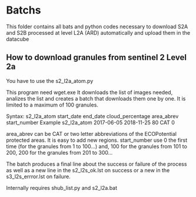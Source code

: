 # Batchs
This folder contains all bats and python codes necessary to download S2A and S2B processed at level L2A (ARD) automatically and upload them in the datacube

## How to download granules from sentinel 2 Level 2a
You have to use the s2_l2a_atom.py

This program need wget.exe
It downloads the list of images needed, analizes the list and creates a batch that downloads them one by one. It is limited to a maximum of 100 granules.

Syntax:
s2_l2a_atom start_date end_date cloud_percentage area_abrev start_number
Example s2_l2a_atom 2017-06-05 2018-11-25 80 CAT 0

area_abrev can be CAT or two letter abbreviations of the ECOPotential protected areas. It is easy to add new regions.
start_number use 0 the first time (for the granules from 1 to 100...) and, 100 for the granules from 101 to 200, 200 for the granules from 201 to 300...

The batch produces a final line about the success or failure of the process as well as a new line in the s2_l2s_ok.lst on success or a new in the s3_l2s_errror.lst on failure.

Internally requires shub_list.py and s2_l2a.bat
